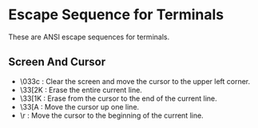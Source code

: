 # Escape Sequence for Terminals

These are ANSI escape sequences for terminals.

## Screen And Cursor
- \033c : Clear the screen and move the cursor to the upper left corner.
- \33[2K : Erase the entire current line.
- \33[1K : Erase from the cursor to the end of the current line.
- \33[A : Move the cursor up one line.
- \r : Move the cursor to the beginning of the current line.

